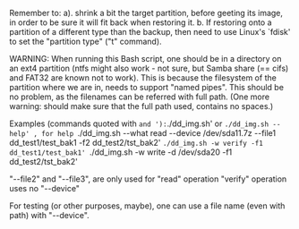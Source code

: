 Remember to:
a). shrink a bit the target partition, before geeting its image, in order to be sure it will fit back when restoring it.
b. If restoring onto a partition of a different type than the backup, then need to use Linux's `fdisk' to set the "partition type" ("t" command).

WARNING: When running this Bash script, one should be in a directory on an ext4 partition (ntfs might also work - not sure, but Samba share (== cifs) and FAT32 are known not to work). This is because the filesystem of the partition where we are in, needs to support "named pipes". This should be no problem, as the filenames can be referred with full path. (One more warning: should make sure that the full path used, contains no spaces.)

Examples (commands quoted with ` and '):
`./dd_img.sh' or `./dd_img.sh --help' , for help
`./dd_img.sh --what read --device /dev/sda11.7z --file1 dd_test1/test_bak1 -f2 dd_test2/tst_bak2'
`./dd_img.sh -w verify -f1 dd_test1/test_bak1'
`./dd_img.sh -w write -d /dev/sda20 -f1 dd_test2/tst_bak2'

"--file2" and "--file3", are only used for "read" operation
"verify" operation uses no "--device"

For testing (or other purposes, maybe), one can use a file name (even with path) with "--device".
